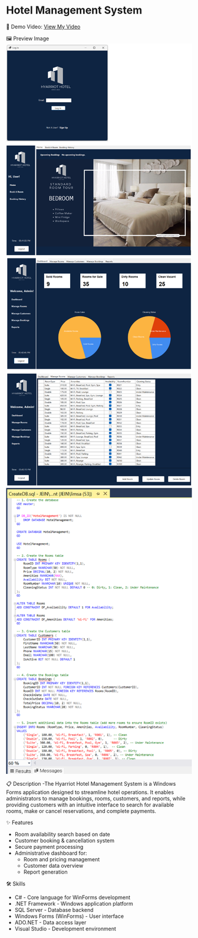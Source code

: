 # Hotel Management System 


🎥 Demo Video: <a href="https://www.youtube.com/watch?v=MNdH53IKr50&ab_channel=jein" target="_blank">View My Video</a>

🖼️ Preview Image
![User Screen](Preview/Image1.png)
![Booking Screen](Preview/Image2.png)
![Admin Dashboard](Preview/Image3.png)

📋 Description
-The Hyarriot Hotel Management System is a Windows Forms application designed to streamline hotel operations. 
 It enables administrators to manage bookings, rooms, customers, and reports, 
 while providing customers with an intuitive interface to search for available rooms, make or cancel reservations, and complete payments.

✨ Features
- Room availability search based on date
- Customer booking & cancellation system
- Secure payment processing
- Administrative dashboard for:
  - Room and pricing management
  - Customer data overview
  - Report generation

🛠️ Skills
- C# - Core language for WinForms development  
- .NET Framework - Windows application platform  
- SQL Server - Database backend  
- Windows Forms (WinForms) - User interface  
- ADO.NET - Data access layer  
- Visual Studio - Development environment


